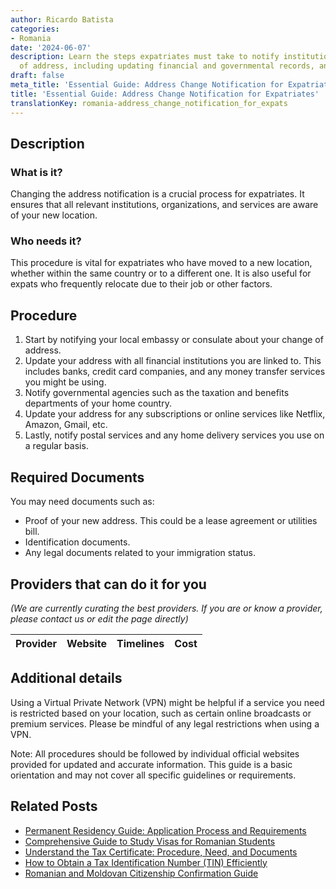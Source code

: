 ```yaml
---
author: Ricardo Batista
categories:
- Romania
date: '2024-06-07'
description: Learn the steps expatriates must take to notify institutions of a change
  of address, including updating financial and governmental records, and postal services.
draft: false
meta_title: 'Essential Guide: Address Change Notification for Expatriates'
title: 'Essential Guide: Address Change Notification for Expatriates'
translationKey: romania-address_change_notification_for_expats
---
```


## Description
### What is it?
Changing the address notification is a crucial process for expatriates. It ensures that all relevant institutions, organizations, and services are aware of your new location.

### Who needs it?
This procedure is vital for expatriates who have moved to a new location, whether within the same country or to a different one. It is also useful for expats who frequently relocate due to their job or other factors.

## Procedure
1. Start by notifying your local embassy or consulate about your change of address. 
2. Update your address with all financial institutions you are linked to. This includes banks, credit card companies, and any money transfer services you might be using.
3. Notify governmental agencies such as the taxation and benefits departments of your home country.
4. Update your address for any subscriptions or online services like Netflix, Amazon, Gmail, etc.
5. Lastly, notify postal services and any home delivery services you use on a regular basis.

## Required Documents
You may need documents such as:
- Proof of your new address. This could be a lease agreement or utilities bill.
- Identification documents.
- Any legal documents related to your immigration status.

## Providers that can do it for you

_(We are currently curating the best providers. If you are or know a provider, please contact us or edit the page directly)_

| Provider        |     Website     |     Timelines    |       Cost      |
| :-------------: | :-------------: |  :-------------: | :-------------: |

## Additional details
Using a Virtual Private Network (VPN) might be helpful if a service you need is restricted based on your location, such as certain online broadcasts or premium services. Please be mindful of any legal restrictions when using a VPN.

Note: All procedures should be followed by individual official websites provided for updated and accurate information. This guide is a basic orientation and may not cover all specific guidelines or requirements.
## Related Posts

- [Permanent Residency Guide: Application Process and Requirements](https://tramitit.com/guides/romania/permanent_residency_application/)
- [Comprehensive Guide to Study Visas for Romanian Students](https://tramitit.com/guides/romania/obtaining_study_visa/)
- [Understand the Tax Certificate: Procedure, Need, and Documents](https://tramitit.com/guides/romania/tax_certificate/)
- [How to Obtain a Tax Identification Number (TIN) Efficiently](https://tramitit.com/guides/romania/obtaining_tax_identification_number_tin/)
- [Romanian and Moldovan Citizenship Confirmation Guide](https://tramitit.com/guides/romania/citizenship_confirmation/)